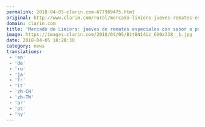 ```yaml
---
permalink: 2018-04-05-clarin.com-677969475.html
original: http://www.clarin.com/rural/mercado-liniers-jueves-remates-especiales-sabor_0_BkT-4yEof.html
domain: clarin.com
title: 'Mercado de Liniers: jueves de remates especiales con sabor a poco'
image: https://images.clarin.com/2018/04/05/B1tBN14iz_600x338__1.jpg
date: 2018-04-05 18:28:30
category: news
translations: 
 - 'en'
 - 'de'
 - 'ru'
 - 'ja'
 - 'fr'
 - 'it'
 - 'zh-CN'
 - 'zh-TW'
 - 'ar'
 - 'pt'
 - 'hy'
---
```


